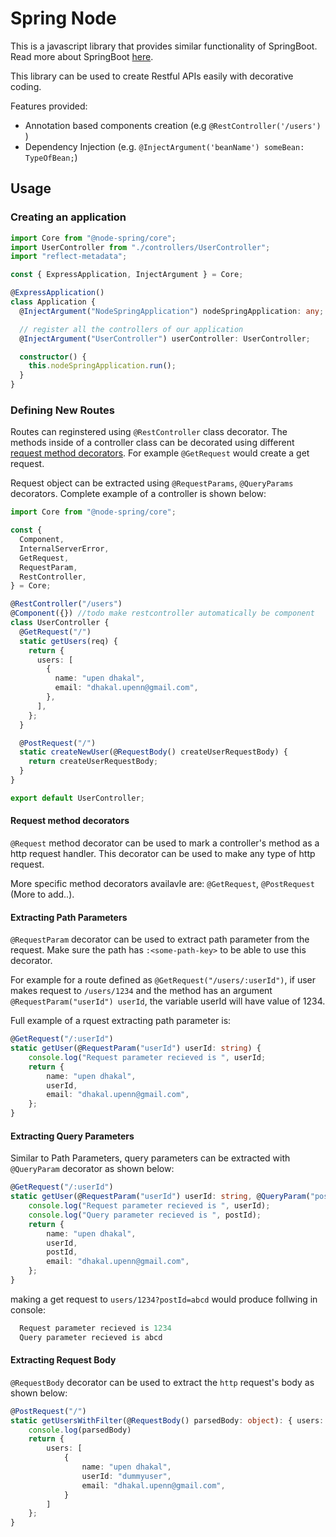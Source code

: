 # Spring Node

This is a javascript library that provides similar functionality of SpringBoot. Read more about SpringBoot [here](https://spring.io/projects/spring-boot#learn).

This library can be used to create Restful APIs easily with decorative coding.

Features provided:

- Annotation based components creation (e.g `@RestController('/users')` )
- Dependency Injection (e.g. `@InjectArgument('beanName') someBean: TypeOfBean;`)

## Usage

### Creating an application

```ts
import Core from "@node-spring/core";
import UserController from "./controllers/UserController";
import "reflect-metadata";

const { ExpressApplication, InjectArgument } = Core;

@ExpressApplication()
class Application {
  @InjectArgument("NodeSpringApplication") nodeSpringApplication: any;

  // register all the controllers of our application
  @InjectArgument("UserController") userController: UserController;

  constructor() {
    this.nodeSpringApplication.run();
  }
}
```

### Defining New Routes

Routes can reginstered using `@RestController` class decorator. The methods inside of a controller class can be decorated using different [request method decorators](#request-method-decorators). For example `@GetRequest` would create a get request.

Request object can be extracted using `@RequestParams`, `@QueryParams` decorators. Complete example of a controller is shown below:

```ts
import Core from "@node-spring/core";

const {
  Component,
  InternalServerError,
  GetRequest,
  RequestParam,
  RestController,
} = Core;

@RestController("/users")
@Component({}) //todo make restcontroller automatically be component
class UserController {
  @GetRequest("/")
  static getUsers(req) {
    return {
      users: [
        {
          name: "upen dhakal",
          email: "dhakal.upenn@gmail.com",
        },
      ],
    };
  }

  @PostRequest("/")
  static createNewUser(@RequestBody() createUserRequestBody) {
    return createUserRequestBody;
  }
}

export default UserController;
```

#### Request method decorators

`@Request` method decorator can be used to mark a controller's method as a http request handler. This decorator can be used to make any type of http request.

More specific method decorators availavle are: `@GetRequest`, `@PostRequest` (More to add..).

#### Extracting Path Parameters

`@RequestParam` decorator can be used to extract path parameter from the request. Make sure the path has `:<some-path-key>` to be able to use this decorator.

For example for a route defined as `@GetRequest("/users/:userId")`, if user makes request to `/users/1234` and the method has an argument `@RequestParam("userId") userId`, the variable userId will have value of 1234.

Full example of a rquest extracting path parameter is:

```ts
@GetRequest("/:userId")
static getUser(@RequestParam("userId") userId: string) {
    console.log("Request parameter recieved is ", userId;
    return {
        name: "upen dhakal",
        userId,
        email: "dhakal.upenn@gmail.com",
    };
}

```

#### Extracting Query Parameters

Similar to Path Parameters, query parameters can be extracted with `@QueryParam` decorator as shown below:

```ts
@GetRequest("/:userId")
static getUser(@RequestParam("userId") userId: string, @QueryParam("postId") postId: string): User {
    console.log("Request parameter recieved is ", userId);
    console.log("Query parameter recieved is ", postId);
    return {
        name: "upen dhakal",
        userId,
        postId,
        email: "dhakal.upenn@gmail.com",
    };
}
```

making a get request to `users/1234?postId=abcd` would produce follwing in console:

```js
  Request parameter recieved is 1234
  Query parameter recieved is abcd
```

#### Extracting Request Body

`@RequestBody` decorator can be used to extract the `http` request's body as shown below:

```ts
@PostRequest("/")
static getUsersWithFilter(@RequestBody() parsedBody: object): { users: [User]}  {
    console.log(parsedBody)
    return {
        users: [
            {
                name: "upen dhakal",
                userId: "dummyuser",
                email: "dhakal.upenn@gmail.com",
            }
        ]
    };
}
```
